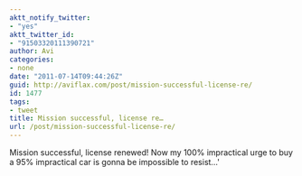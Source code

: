 ```yaml
---
aktt_notify_twitter:
- "yes"
aktt_twitter_id:
- "91503320111390721"
author: Avi
categories:
- none
date: "2011-07-14T09:44:26Z"
guid: http://aviflax.com/post/mission-successful-license-re/
id: 1477
tags:
- tweet
title: Mission successful, license re…
url: /post/mission-successful-license-re/
---
```

Mission successful, license renewed! Now my 100% impractical urge to buy a 95% impractical car is gonna be impossible to resist…'